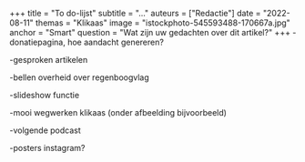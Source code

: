+++
title = "To do-lijst"
subtitle = "..."
auteurs = ["Redactie"]
date = "2022-08-11"
themas = "Klikaas"
image = "istockphoto-545593488-170667a.jpg"
anchor = "Smart"
question = "Wat zijn uw gedachten over dit artikel?"
+++
\-donatiepagina, hoe aandacht genereren?

\-gesproken artikelen

\-bellen overheid over regenboogvlag

\-slideshow functie

\-mooi wegwerken klikaas (onder afbeelding bijvoorbeeld)

\-volgende podcast

\-posters instagram?